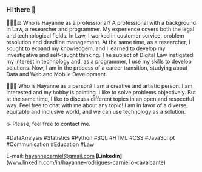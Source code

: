 ### Hi there 👋

👩🏻‍💻⚖️ Who is Hayanne as a professional?
A professional with a background in Law, a researcher and programmer. My experience covers both the legal and technological fields. In Law, I worked in customer service, problem resolution and deadline management. At the same time, as a researcher, I sought to expand my knowledgem, and I learned to develop my investigative and self-taught thinking. The subject of Digital Law instigated my interest in technology and, as a programmer, I use my skills to develop solutions. Now, I am in the process of a career transition, studying about Data and Web and Mobile Development.


👩🏻‍💻 Who is Hayanne as a person?
I am a creative and artistic person. I am interested and my hobby is painting. I like to solve problems objectively. But at the same time, I like to discuss different topics in an open and respectful way. Feel free to chat with me about any topic! I am in favor of a diverse, equitable and inclusive world, and we can use technology as a solution.


☕️ Please, feel free to contact me.

#DataAnalysis #Statistics #Python #SQL #HTML #CSS #JavaScript #Communication #Education #Law


E-mail: hayannecarniel@gmail.com
**[Linkedin]** (www.linkedin.com/in/hayanne-rodrigues-carniello-cavalcante)
